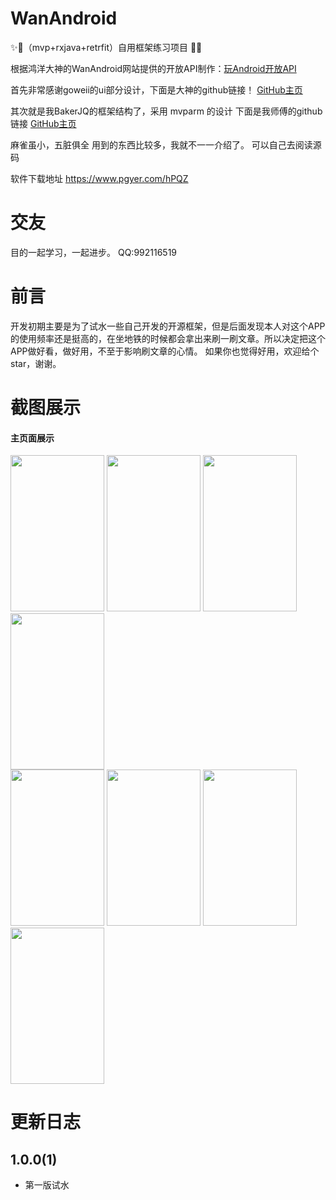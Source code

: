 # WanAndroid
✨🌟（mvp+rxjava+retrfit）自用框架练习项目 🌟✨


根据鸿洋大神的WanAndroid网站提供的开放API制作：[玩Android开放API](https://www.wanandroid.com/blog/show/2)


首先非常感谢goweii的ui部分设计，下面是大神的github链接！
[GitHub主页](https://github.com/goweii/WanAndroid)


其次就是我BakerJQ的框架结构了，采用 mvparm 的设计
下面是我师傅的github链接
[GitHub主页](https://github.com/BakerJQ)

麻雀虽小，五脏俱全
用到的东西比较多，我就不一一介绍了。
可以自己去阅读源码

软件下载地址
https://www.pgyer.com/hPQZ





# 交友
目的一起学习，一起进步。
QQ:992116519



# 前言

开发初期主要是为了试水一些自己开发的开源框架，但是后面发现本人对这个APP的使用频率还是挺高的，在坐地铁的时候都会拿出来刷一刷文章。所以决定把这个APP做好看，做好用，不至于影响刷文章的心情。
如果你也觉得好用，欢迎给个star，谢谢。


# 截图展示
#### 主页面展示
<div >
    <img src="https://github.com/nieyuwen/WanAndroid/blob/master/images/QQ20190808-0.jpg" width="150" height="250"  alt=""/>
    <img src="https://github.com/nieyuwen/WanAndroid/blob/master/images/QQ20190808-1.jpg" width="150" height="250"  alt=""/>
    <img src="https://github.com/nieyuwen/WanAndroid/blob/master/images/QQ20190808-2.jpg" width="150" height="250"  alt=""/>
    <img src="https://github.com/nieyuwen/WanAndroid/blob/master/images/QQ20190808-3.jpg" width="150" height="250" alt=""/>
</div>
<div >
   <img src="https://github.com/nieyuwen/WanAndroid/blob/master/images/QQ20190808-4.jpg" width="150" height="250"  alt=""/>
   <img src="https://github.com/nieyuwen/WanAndroid/blob/master/images/QQ20190808-5.jpg" width="150" height="250"  alt=""/>
   <img src="https://github.com/nieyuwen/WanAndroid/blob/master/images/QQ20190808-6.jpg" width="150" height="250"  alt=""/>
   <img src="https://github.com/nieyuwen/WanAndroid/blob/master/images/QQ20190808-7.jpg" width="150" height="250"  alt=""/>
</div>


# 更新日志

## 1.0.0(1)

- 第一版试水

